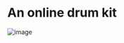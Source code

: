# An online drum kit
![image](https://github.com/user-attachments/assets/d57826b4-cccc-4bc9-92e5-cbfa2f79ebcd)
